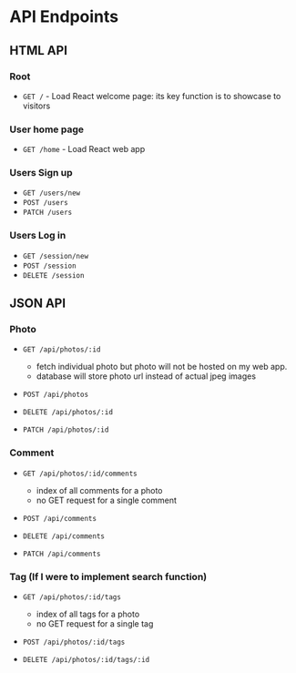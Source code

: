 
# API Endpoints

## HTML API

### Root
- `GET /` - Load React welcome page: its key function is to showcase to visitors

### User home page
- `GET /home` - Load React web app

### Users Sign up
- `GET /users/new`
- `POST /users`
- `PATCH /users`

### Users Log in
- `GET /session/new`
- `POST /session`
- `DELETE /session`

## JSON API

### Photo
- `GET /api/photos/:id`
  - fetch individual photo but photo will not be hosted on my web app.
  - database will store photo url instead of actual jpeg images

- `POST /api/photos`
- `DELETE /api/photos/:id`
- `PATCH /api/photos/:id`

### Comment
- `GET /api/photos/:id/comments`
  - index of all comments for a photo
  - no GET request for a single comment

- `POST /api/comments`
- `DELETE /api/comments`
- `PATCH /api/comments`


### Tag (If I were to implement search function)
- `GET /api/photos/:id/tags`
  - index of all tags for a photo
  - no GET request for a single tag

- `POST /api/photos/:id/tags`
- `DELETE /api/photos/:id/tags/:id`
